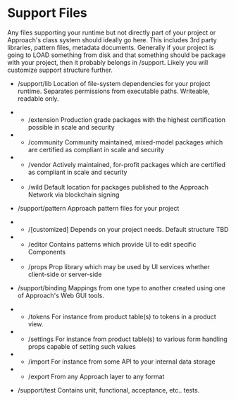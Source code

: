 # Support Files

Any files supporting your runtime but not directly part of your project or Approach's class system should ideally go here.
This includes 3rd party libraries, pattern files, metadata documents. Generally if your project is going to LOAD something from disk and that something should be package with your project, then it probably belongs in /support. Likely you will customize support structure further.


- /support/lib		Location of file-system dependencies for your project runtime. Separates permissions from executable paths. Writeable, readable only. 

- - /extension		Production grade packages with the highest certification possible in scale and security
- - /community		Community maintained, mixed-model packages which are certified as compliant in scale and security
- - /vendor		Actively maintained, for-profit packages which are certified as compliant in scale and security
- - /wild		Default location for packages published to the Approach Network via blockchain signing


- /support/pattern	Approach pattern files for your project

- - /[customized]	Depends on your project needs. Default structure TBD
- - /editor		Contains patterns which provide UI to edit specific Components
- - /props		Prop library which may be used by UI services whether client-side or server-side


- /support/binding	Mappings from one type to another created using one of Approach's Web GUI tools. 
- - /tokens		For instance from product table(s) to tokens in a product view.
- - /settings		For instance from product table(s) to various form handling props capable of setting such values
- - /import		For instance from some API to your internal data storage
- - /export		From any Approach layer to any format

- /support/test		Contains unit, functional, acceptance, etc.. tests. 